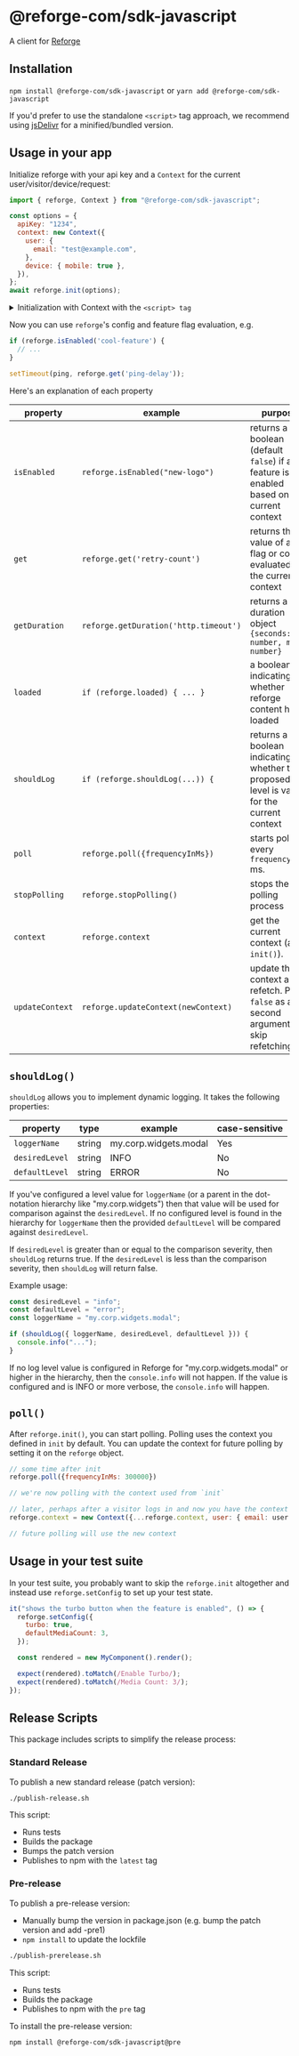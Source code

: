 # @reforge-com/sdk-javascript

A client for [Reforge]

## Installation

`npm install @reforge-com/sdk-javascript` or `yarn add @reforge-com/sdk-javascript`

If you'd prefer to use the standalone `<script>` tag approach, we recommend using
[jsDelivr][jsDelivr] for a minified/bundled version.

## Usage in your app

Initialize reforge with your api key and a `Context` for the current user/visitor/device/request:

```javascript
import { reforge, Context } from "@reforge-com/sdk-javascript";

const options = {
  apiKey: "1234",
  context: new Context({
    user: {
      email: "test@example.com",
    },
    device: { mobile: true },
  }),
};
await reforge.init(options);
```

<details>
<summary>Initialization with Context with the <code>&lt;script&gt; tag</code></summary>

```javascript
// `reforge` is available globally on the window object
// `Context` is available globally as `window.reforgeNamespace.Context`
const options = {
  apiKey: "1234",
  context: new reforgeNamespace.Context({
    user: {
      email: "test@example.com",
    },
    device: { mobile: true },
  }),
};

reforge.init(options).then(() => {
  console.log(options);
  console.log("test-flag is " + reforge.get("test-flag"));

  console.log("ex1-copywrite " + reforge.get("ex1-copywrite"));
  $(".copywrite").text(reforge.get("ex1-copywrite"));
});
```

</details>

Now you can use `reforge`'s config and feature flag evaluation, e.g.

```javascript
if (reforge.isEnabled('cool-feature') {
  // ...
}

setTimeout(ping, reforge.get('ping-delay'));
```

Here's an explanation of each property

| property        | example                               | purpose                                                                                      |
| --------------- | ------------------------------------- | -------------------------------------------------------------------------------------------- |
| `isEnabled`     | `reforge.isEnabled("new-logo")`       | returns a boolean (default `false`) if a feature is enabled based on the current context     |
| `get`           | `reforge.get('retry-count')`          | returns the value of a flag or config evaluated in the current context                       |
| `getDuration`   | `reforge.getDuration('http.timeout')` | returns a duration object `{seconds: number, ms: number}`                                    |
| `loaded`        | `if (reforge.loaded) { ... }`         | a boolean indicating whether reforge content has loaded                                      |
| `shouldLog`     | `if (reforge.shouldLog(...)) {`       | returns a boolean indicating whether the proposed log level is valid for the current context |
| `poll`          | `reforge.poll({frequencyInMs})`       | starts polling every `frequencyInMs` ms.                                                     |
| `stopPolling`   | `reforge.stopPolling()`               | stops the polling process                                                                    |
| `context`       | `reforge.context`                     | get the current context (after `init()`).                                                    |
| `updateContext` | `reforge.updateContext(newContext)`   | update the context and refetch. Pass `false` as a second argument to skip refetching         |

## `shouldLog()`

`shouldLog` allows you to implement dynamic logging. It takes the following properties:

| property       | type   | example               | case-sensitive |
| -------------- | ------ | --------------------- | -------------- |
| `loggerName`   | string | my.corp.widgets.modal | Yes            |
| `desiredLevel` | string | INFO                  | No             |
| `defaultLevel` | string | ERROR                 | No             |

If you've configured a level value for `loggerName` (or a parent in the dot-notation hierarchy like
"my.corp.widgets") then that value will be used for comparison against the `desiredLevel`. If no
configured level is found in the hierarchy for `loggerName` then the provided `defaultLevel` will be
compared against `desiredLevel`.

If `desiredLevel` is greater than or equal to the comparison severity, then `shouldLog` returns
true. If the `desiredLevel` is less than the comparison severity, then `shouldLog` will return
false.

Example usage:

```javascript
const desiredLevel = "info";
const defaultLevel = "error";
const loggerName = "my.corp.widgets.modal";

if (shouldLog({ loggerName, desiredLevel, defaultLevel })) {
  console.info("...");
}
```

If no log level value is configured in Reforge for "my.corp.widgets.modal" or higher in the
hierarchy, then the `console.info` will not happen. If the value is configured and is INFO or more
verbose, the `console.info` will happen.

## `poll()`

After `reforge.init()`, you can start polling. Polling uses the context you defined in `init` by
default. You can update the context for future polling by setting it on the `reforge` object.

```javascript
// some time after init
reforge.poll({frequencyInMs: 300000})

// we're now polling with the context used from `init`

// later, perhaps after a visitor logs in and now you have the context of their current user
reforge.context = new Context({...reforge.context, user: { email: user.email, key: user.trackingId })

// future polling will use the new context
```

## Usage in your test suite

In your test suite, you probably want to skip the `reforge.init` altogether and instead use
`reforge.setConfig` to set up your test state.

```javascript
it("shows the turbo button when the feature is enabled", () => {
  reforge.setConfig({
    turbo: true,
    defaultMediaCount: 3,
  });

  const rendered = new MyComponent().render();

  expect(rendered).toMatch(/Enable Turbo/);
  expect(rendered).toMatch(/Media Count: 3/);
});
```

[Reforge]: https://www.prefab.cloud/
[jsDelivr]: https://www.jsdelivr.com/package/npm/@reforge-com/sdk-javascript

## Release Scripts

This package includes scripts to simplify the release process:

### Standard Release

To publish a new standard release (patch version):

```bash
./publish-release.sh
```

This script:

- Runs tests
- Builds the package
- Bumps the patch version
- Publishes to npm with the `latest` tag

### Pre-release

To publish a pre-release version:

- Manually bump the version in package.json (e.g. bump the patch version and add -pre1)
- `npm install` to update the lockfile

```bash
./publish-prerelease.sh
```

This script:

- Runs tests
- Builds the package
- Publishes to npm with the `pre` tag

To install the pre-release version:

```bash
npm install @reforge-com/sdk-javascript@pre
```
